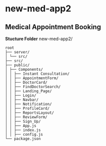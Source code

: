 # new-med-app2

## Medical Appointment Booking

**Stucture Folder** new-med-app2/

```
root
├── server/
│ └── src/
├── src/
├── public/
│ ├── Components/
│ │ ├── Instant Consultation/
│ │ ├── AppointmentForm/
│ │ ├── DoctorCard/
│ │ ├── FindDoctorSearch/
│ │ ├── Landing_Page/
│ │ ├── Login/
│ │ ├── Navbar/
│ │ ├── Notification/
│ │ ├── ProfileCard/
│ │ ├── ReportsLayout/
│ │ ├── ReviewForm/
│ │ ├── Sign_Up/
│ │ ├── App.js
│ │ ├── index.js
│ │ ├── config.js
└── package.json
```
